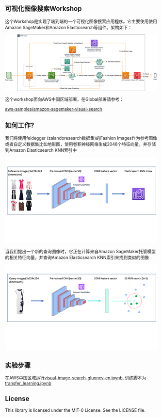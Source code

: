 ## 可视化图像搜索Workshop
这个Workshop是实现了端到端的一个可视化图像搜索应用程序。它主要使用使用Amazon SageMaker和Amazon Elasticsearch等组件。架构如下：

![arch](./arch.png)

这个workshop面向AWS中国区域部署，在Global部署请参考：

[aws-samples/amazon-sagemaker-visual-search](https://github.com/aws-samples/amazon-sagemaker-visual-search)

## 如何工作?

我们将使用feidegger (zalandoresearch数据集)的Fashion Images作为参考图像或者自定义数据集比如地形图，使用卷积神经网络生成2048个特征向量，并存储到Amazon Elasticsearch KNN索引中

![diagram](./ref.png)

当我们提出一个新的查询图像时，它正在计算来自Amazon SageMaker托管模型的相关特征向量，并查询Amazon Elasticsearch KNN索引来找到类似的图像

![diagram](./query.png)

## 实验步骤



在AWS中国区域运行[visual-image-search-gluoncv-cn.ipynb](./visual-image-search-gluoncv-cn.ipynb), 训练脚本为[transfer_learning.ipynb](./transfer_learning.ipynb)

## License

This library is licensed under the MIT-0 License. See the LICENSE file.
